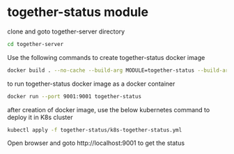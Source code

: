 # together-status module

clone and goto together-server directory

```bash
cd together-server
```

Use the following commands to create together-status docker image
```bash
docker build . --no-cache --build-arg MODULE=together-status --build-arg PORT=9001 -f docker/together-no-dependency.dev.Dockerfile -t together-status
```

to run together-status docker image as a docker container
```bash
docker run --port 9001:9001 together-status
```

after creation of docker image, use the below kubernetes command to deploy it in K8s cluster

```bash
kubectl apply -f together-status/k8s-together-status.yml
```
Open browser and goto 
http://localhost:9001
to get the status
